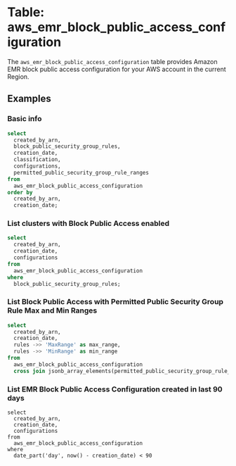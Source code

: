 # Table: aws_emr_block_public_access_configuration

The `aws_emr_block_public_access_configuration` table provides Amazon EMR block public access configuration for your AWS account in the current Region.

## Examples

### Basic info

```sql
select
  created_by_arn,
  block_public_security_group_rules,
  creation_date,
  classification,
  configurations,
  permitted_public_security_group_rule_ranges
from
  aws_emr_block_public_access_configuration
order by
  created_by_arn,
  creation_date;
```
### List clusters with Block Public Access enabled

```sql
select
  created_by_arn,
  creation_date,
  configurations
from
  aws_emr_block_public_access_configuration
where 
  block_public_security_group_rules;
```

### List Block Public Access with Permitted Public Security Group Rule Max and Min Ranges 

```sql
select
  created_by_arn,
  creation_date,
  rules ->> 'MaxRange' as max_range,
  rules ->> 'MinRange' as min_range
from
  aws_emr_block_public_access_configuration
  cross join jsonb_array_elements(permitted_public_security_group_rule_ranges) as rules;
```

### List EMR Block Public Access Configuration created in last 90 days

```
select
  created_by_arn,
  creation_date,
  configurations
from
  aws_emr_block_public_access_configuration
where
  date_part('day', now() - creation_date) < 90
```